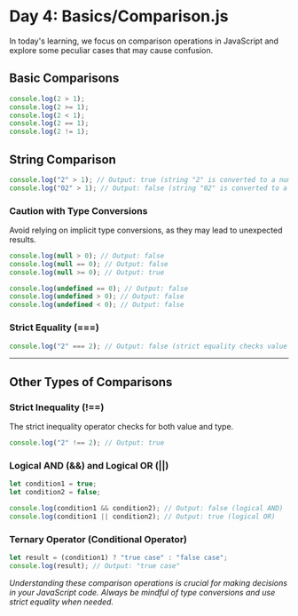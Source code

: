 # Day 4: Basics/Comparison.js

In today's learning, we focus on comparison operations in JavaScript and explore some peculiar cases that may cause confusion.

## Basic Comparisons

```javascript
console.log(2 > 1);
console.log(2 >= 1);
console.log(2 < 1);
console.log(2 == 1);
console.log(2 != 1);
```

## String Comparison

```javascript
console.log("2" > 1); // Output: true (string "2" is converted to a number)
console.log("02" > 1); // Output: false (string "02" is converted to a number)
```

### Caution with Type Conversions
Avoid relying on implicit type conversions, as they may lead to unexpected results.

```javascript
console.log(null > 0); // Output: false
console.log(null == 0); // Output: false
console.log(null >= 0); // Output: true
```

```javascript
console.log(undefined == 0); // Output: false
console.log(undefined > 0); // Output: false
console.log(undefined < 0); // Output: false
```

### Strict Equality (===)

```javascript
console.log("2" === 2); // Output: false (strict equality checks value and type)
```

<hr>

## Other Types of Comparisons

### Strict Inequality (!==)
The strict inequality operator checks for both value and type.

```javascript
console.log("2" !== 2); // Output: true
```

### Logical AND (&&) and Logical OR (||)
```javascript
let condition1 = true;
let condition2 = false;

console.log(condition1 && condition2); // Output: false (logical AND)
console.log(condition1 || condition2); // Output: true (logical OR)
```

### Ternary Operator (Conditional Operator)
```javascript
let result = (condition1) ? "true case" : "false case";
console.log(result); // Output: "true case"
```

_Understanding these comparison operations is crucial for making decisions in your JavaScript code. Always be mindful of type conversions and use strict equality when needed._
